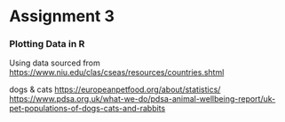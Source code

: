 # Assignment 3

### Plotting Data in R

Using data sourced from 
https://www.niu.edu/clas/cseas/resources/countries.shtml


dogs & cats
https://europeanpetfood.org/about/statistics/
https://www.pdsa.org.uk/what-we-do/pdsa-animal-wellbeing-report/uk-pet-populations-of-dogs-cats-and-rabbits
